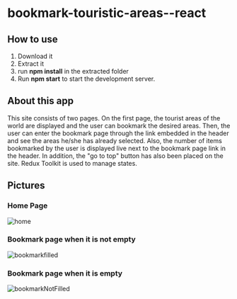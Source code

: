 # bookmark-touristic-areas--react
## How to use
1. Download it
2. Extract it
3. run **npm install** in the extracted folder
4. Run **npm start** to start the development server.

## About this app
This site consists of two pages. On the first page, the tourist areas of the world are displayed and the user can bookmark the desired areas. Then, the user can enter the bookmark page through the link embedded in the header and see the areas he/she has already selected. Also, the number of items bookmarked by the user is displayed live next to the bookmark page link in the header. In addition, the "go to top" button has also been placed on the site. Redux Toolkit is used to manage states.

## Pictures
### Home Page
![home](https://github.com/arimoa/touristic-areas_React/assets/134084996/d294fd86-e506-433d-b32a-83cd42023191)

### Bookmark page when it is not empty
![bookmarkfilled](https://github.com/arimoa/touristic-areas_React/assets/134084996/0c9d95ea-bc64-4346-8931-822f391cea4c)

### Bookmark page when it is empty
![bookmarkNotFilled](https://github.com/arimoa/touristic-areas_React/assets/134084996/fb245227-50a6-4c96-8a4a-18a4c4e9357e)


